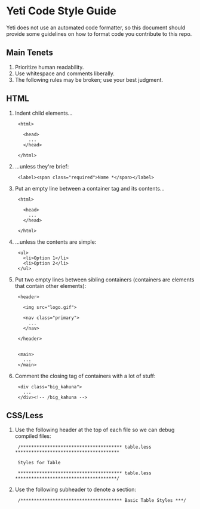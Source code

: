 # Yeti Code Style Guide

Yeti does not use an automated code formatter, so this document should provide some guidelines on how to format code you contribute to this repo.

## Main Tenets

1. Prioritize human readability.
2. Use whitespace and comments liberally.
3. The following rules may be broken; use your best judgment.

## HTML

1. Indent child elements...

        <html>

          <head>
            ...
          </head>
      
        </html>

2. ...unless they're brief:

        <label><span class="required">Name *</span></label>

3. Put an empty line between a container tag and its contents...

        <html>

          <head>
            ...
          </head>
      
        </html>

4. ...unless the contents are simple:

        <ul>
          <li>Option 1</li>
          <li>Option 2</li>
        </ul>

5. Put two empty lines between sibling containers (containers are elements that contain other elements):

        <header>

          <img src="logo.gif">

          <nav class="primary">
            ...
          </nav>

        </header>


        <main>
          ...
        </main>

6. Comment the closing tag of containers with a lot of stuff:

        <div class="big_kahuna">
          ...
        </div><!-- /big_kahuna -->


## CSS/Less

1. Use the following header at the top of each file so we can debug compiled files:
   
        /************************************** table.less ***************************************

        Styles for Table

        *************************************** table.less **************************************/

2. Use the following subheader to denote a section:

        /************************************** Basic Table Styles ***/

